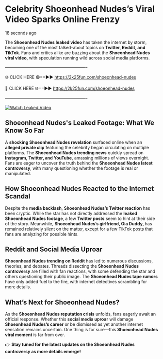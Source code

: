 # Celebrity Shoeonhead Nudes’s Viral Video Sparks Online Frenzy

18 seconds ago

The **Shoeonhead Nudes leaked video** has taken the internet by storm, becoming one of the most talked-about topics on **Twitter, Reddit, and TikTok**. Fans and critics alike are buzzing about the **Shoeonhead Nudes viral video**, with speculation running wild across social media platforms.

———————————————————-

🌐 CLICK HERE 🟢==►► https://2k25fun.com/shoeonhead-nudes

🔴 CLICK HERE 🌐==►► https://2k25fun.com/shoeonhead-nudes

———————————————————-

[![Watch Leaked Video](https://miro.medium.com/v2/resize:fit:828/format:webp/1*cilzJN44JGOrTw9NJCrNHA.gif "Watch Leaked Video")](https://2k25fun.com/shoeonhead-nudes)

## **Shoeonhead Nudes's Leaked Footage: What We Know So Far**  
A **shocking Shoeonhead Nudes revelation** surfaced online when an **alleged private clip** featuring the celebrity began circulating on multiple platforms. The **Shoeonhead Nudes trending news** quickly spread on **Instagram, Twitter, and YouTube**, amassing millions of views overnight. Fans are eager to uncover the truth behind the **Shoeonhead Nudes latest controversy**, with many questioning whether the footage is real or manipulated.  

## **How Shoeonhead Nudes Reacted to the Internet Scandal**  
Despite the **media backlash**, **Shoeonhead Nudes’s Twitter reaction** has been cryptic. While the star has not directly addressed the **leaked Shoeonhead Nudes footage**, a few **Twitter posts** seem to hint at their side of the story. Meanwhile, **Shoeonhead Nudes’s girlfriend, Gia Duddy**, has remained relatively silent on the matter, except for a few TikTok posts that fans are analyzing for possible hints.  

## **Reddit and Social Media Uproar**  
**Shoeonhead Nudes trending on Reddit** has led to numerous discussions, theories, and debates. Threads dissecting the **Shoeonhead Nudes controversy** are filled with fan reactions, with some defending the star and others questioning their public image. The **Shoeonhead Nudes tape rumors** have only added fuel to the fire, with internet detectives scrambling for more details.  

## **What’s Next for Shoeonhead Nudes?**  
As the **Shoeonhead Nudes reputation crisis** unfolds, fans eagerly await an official response. Whether this **social media uproar** will damage **Shoeonhead Nudes’s career** or be dismissed as yet another internet sensation remains uncertain. One thing is for sure—this **Shoeonhead Nudes viral moment** is far from over.  

👉 **Stay tuned for the latest updates on the Shoeonhead Nudes controversy as more details emerge!**  